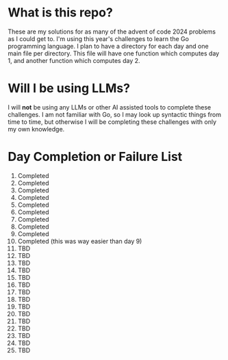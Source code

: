 # What is this repo?
These are my solutions for as many of the advent of code 2024 problems as I could get to. I'm using this year's challenges to learn the Go programming language. I plan to have a directory for each day and one main file per directory. This file will have one function which computes day 1, and another function which computes day 2. 

# Will I be using LLMs?
I will **not** be using any LLMs or other AI assisted tools to complete these challenges. I am not familiar with Go, so I may look up syntactic things from time to time, but otherwise I will be completing these challenges with only my own knowledge. 

# Day Completion or Failure List
1. Completed
2. Completed
3. Completed
4. Completed
5. Completed
6. Completed
7. Completed
8. Completed
9. Completed
10. Completed (this was way easier than day 9)
11. TBD
12. TBD
13. TBD
14. TBD
15. TBD
16. TBD
17. TBD
18. TBD
19. TBD
20. TBD
21. TBD
22. TBD
23. TBD
24. TBD
25. TBD
